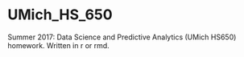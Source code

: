 # UMich_HS_650
Summer 2017: Data Science and Predictive Analytics (UMich HS650) homework. Written in r or rmd.
